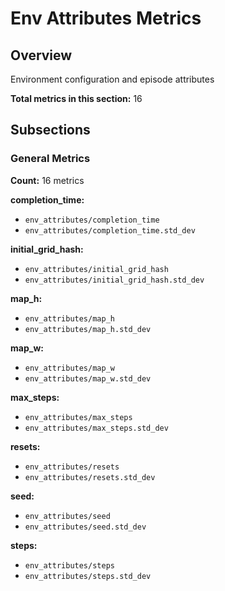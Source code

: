 # Env Attributes Metrics

## Overview

Environment configuration and episode attributes

**Total metrics in this section:** 16

## Subsections

### General Metrics

**Count:** 16 metrics

**completion_time:**
- `env_attributes/completion_time`
- `env_attributes/completion_time.std_dev`

**initial_grid_hash:**
- `env_attributes/initial_grid_hash`
- `env_attributes/initial_grid_hash.std_dev`

**map_h:**
- `env_attributes/map_h`
- `env_attributes/map_h.std_dev`

**map_w:**
- `env_attributes/map_w`
- `env_attributes/map_w.std_dev`

**max_steps:**
- `env_attributes/max_steps`
- `env_attributes/max_steps.std_dev`

**resets:**
- `env_attributes/resets`
- `env_attributes/resets.std_dev`

**seed:**
- `env_attributes/seed`
- `env_attributes/seed.std_dev`

**steps:**
- `env_attributes/steps`
- `env_attributes/steps.std_dev`


